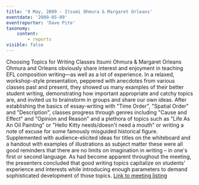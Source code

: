 ```yaml
---
title: '9 May, 2009 - Itsumi Ohmura & Margaret Orleans'
eventdate: '2009-05-09'
eventreporter: 'Dave Pite'
taxonomy:
    content:
        - reports
visible: false
---
```


Choosing Topics for Writing Classes
Itsumi Ohmura & Margaret Orleans
Ohmura and Orleans obviously share interest and enjoyment in teaching EFL composition writing—as well as a lot of experience.  In a relaxed, workshop-style presentation, peppered with anecdotes from various classes past and present, they showed us many examples of their better student writing, demonstrating how important appropriate and catchy topics are, and invited us to brainstorm in groups and share our own ideas.
After establishing the basics of essay-writing with "Time Order", "Spatial Order" and "Description", classes progress through genres including "Cause and Effect" and "Opinion and Reason" and a plethora of topics such as "Life As An Oil Painting" or "Hello Kitty needs/doesn't need a mouth" or writing a note of excuse for some famously misguided historical figure.   Supplemented with audience-elicited ideas for titles on the whiteboard and a handout with examples of illustrations as subject matter these were all good reminders that there are no limits on imagination in writing – in one's first or second language.
As had become apparent throughout the meeting, the presenters concluded that good writing topics capitalize on students' experience and interests while introducing enough parameters to demand sophisticated development of those topics.
<a href="../schedule/2009/may/09">Link to meeting listing</a>
